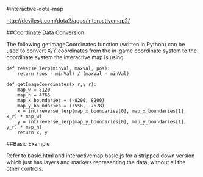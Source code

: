 #interactive-dota-map

http://devilesk.com/dota2/apps/interactivemap2/

##Coordinate Data Conversion

The following getImageCoordinates function (written in Python) can be used to convert X/Y coordinates from the in-game coordinate system to the coordinate system the interactive map is using.

```
def reverse_lerp(minVal, maxVal, pos):
    return (pos - minVal) / (maxVal - minVal)

def getImageCoordinates(x_r,y_r):
    map_w = 5120
    map_h = 4766
    map_x_boundaries = (-8200, 8200)
    map_y_boundaries = (7558, -7678)
    x = int(reverse_lerp(map_x_boundaries[0], map_x_boundaries[1], x_r) * map_w)
    y = int(reverse_lerp(map_y_boundaries[0], map_y_boundaries[1], y_r) * map_h)
    return x, y
```

##Basic Example

Refer to basic.html and interactivemap.basic.js for a stripped down version which just has layers and markers representing the data, without all the other controls.